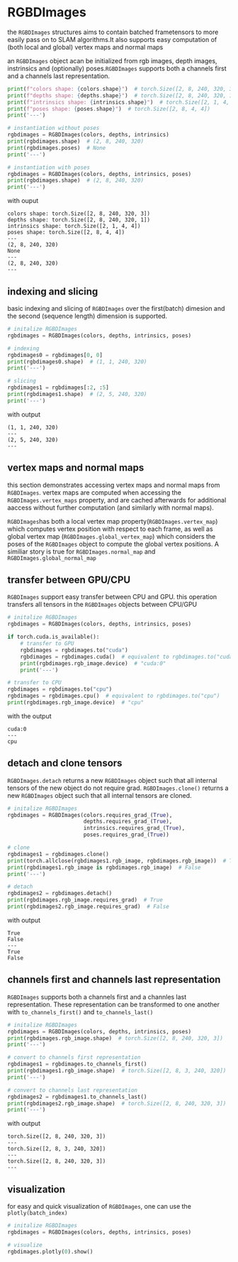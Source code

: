 # RGBDImages

the ``RGBDImages`` structures aims to contain batched frametensors to more easily pass on to SLAM algorithms.It also supports easy computation of (both local and global) vertex maps and normal maps

an ``RGBDImages`` object acan be initialized from rgb images, depth images, instrinsics and (optionally) poses.``RGBDImages`` supports both a channels first and a channels last representation.

```python
print(f"colors shape: {colors.shape}")  # torch.Size([2, 8, 240, 320, 3])
print(f"depths shape: {depths.shape}")  # torch.Size([2, 8, 240, 320, 1])
print(f"intrinsics shape: {intrinsics.shape}")  # torch.Size([2, 1, 4, 4])
print(f"poses shape: {poses.shape}")  # torch.Size([2, 8, 4, 4])
print('---')

# instantiation without poses
rgbdimages = RGBDImages(colors, depths, intrinsics)
print(rgbdimages.shape)  # (2, 8, 240, 320)
print(rgbdimages.poses)  # None
print('---')

# instantiation with poses
rgbdimages = RGBDImages(colors, depths, intrinsics, poses)
print(rgbdimages.shape)  # (2, 8, 240, 320)
print('---')
```
with ouput
```
colors shape: torch.Size([2, 8, 240, 320, 3])
depths shape: torch.Size([2, 8, 240, 320, 1])
intrinsics shape: torch.Size([2, 1, 4, 4])
poses shape: torch.Size([2, 8, 4, 4])
---
(2, 8, 240, 320)
None
---
(2, 8, 240, 320)
---
```

## indexing and slicing

basic indexing and slicing of ``RGBDImages`` over the first(batch) dimesion and the second (sequence length) dimension is supported.

```python
# initalize RGBDImages
rgbdimages = RGBDImages(colors, depths, intrinsics, poses)

# indexing
rgbdimages0 = rgbdimages[0, 0]
print(rgbdimages0.shape)  # (1, 1, 240, 320)
print('---')

# slicing
rgbdimages1 = rgbdimages[:2, :5]
print(rgbdimages1.shape)  # (2, 5, 240, 320)
print('---')
```
with output
```
(1, 1, 240, 320)
---
(2, 5, 240, 320)
---
```

## vertex maps and normal maps
this section demonstrates accessing vertex maps and normal maps from ``RGBDImages``. vertex maps are computed when accessing the ``RGBDImages.vertex_maps`` property, and are cached afterwards for additional aaccess without further computation (and similarly with normal maps).

``RGBDImages``has both a local vertex map property(``RGBDImages.vertex_map``) which computes vertex position with respect to each frame, as well as global vertex map (``RGBDImages.global_vertex_map``) which considers the poses of the ``RGBDImages`` object to compute the global vertex positions. A similiar story is true for ``RGBDImages.normal_map`` and ``RGBDImages.global_normal_map``

## transfer between GPU/CPU

``RGBDImages`` support easy transfer between CPU and GPU. this operation transfers all tensors in the ``RGBDImages`` objects between CPU/GPU
```python
# initalize RGBDImages
rgbdimages = RGBDImages(colors, depths, intrinsics, poses)

if torch.cuda.is_available():
    # transfer to GPU
    rgbdimages = rgbdimages.to("cuda")
    rgbdimages = rgbdimages.cuda()  # equivalent to rgbdimages.to("cuda")
    print(rgbdimages.rgb_image.device)  # "cuda:0"
    print('---')

# transfer to CPU
rgbdimages = rgbdimages.to("cpu")
rgbdimages = rgbdimages.cpu()  # equivalent to rgbdimages.to("cpu")
print(rgbdimages.rgb_image.device)  # "cpu"
```
with the output
```
cuda:0
---
cpu
```

## detach and clone tensors
``RGBDImages.detach`` returns a new ``RGBDImages`` object such that all internal tensors of the new object do not require grad. ``RGBDImages.clone()`` returns a new ``RGBDImages`` object such that all internal tensors are cloned.

```python
# initalize RGBDImages
rgbdimages = RGBDImages(colors.requires_grad_(True),
                        depths.requires_grad_(True),
                        intrinsics.requires_grad_(True),
                        poses.requires_grad_(True))

# clone
rgbdimages1 = rgbdimages.clone()
print(torch.allclose(rgbdimages1.rgb_image, rgbdimages.rgb_image))  # True
print(rgbdimages1.rgb_image is rgbdimages.rgb_image)  # False
print('---')

# detach
rgbdimages2 = rgbdimages.detach()
print(rgbdimages.rgb_image.requires_grad)  # True
print(rgbdimages2.rgb_image.requires_grad)  # False
```
with output
```
True
False
---
True
False
```

## channels first and channels last representation

``RGBDImages`` supports both a channels first and a channles last representation. These representation can be transformed to one another with ``to_channels_first()`` and ``to_channels_last()``

```python
# initalize RGBDImages
rgbdimages = RGBDImages(colors, depths, intrinsics, poses)
print(rgbdimages.rgb_image.shape)  # torch.Size([2, 8, 240, 320, 3])
print('---')

# convert to channels first representation
rgbdimages1 = rgbdimages.to_channels_first()
print(rgbdimages1.rgb_image.shape)  # torch.Size([2, 8, 3, 240, 320])
print('---')

# convert to channels last representation
rgbdimages2 = rgbdimages1.to_channels_last()
print(rgbdimages2.rgb_image.shape)  # torch.Size([2, 8, 240, 320, 3])
print('---')
```
with output
```
torch.Size([2, 8, 240, 320, 3])
---
torch.Size([2, 8, 3, 240, 320])
---
torch.Size([2, 8, 240, 320, 3])
---
```

## visualization
for easy and quick visualization of ``RGBDImages``, one can use the ``plotly(batch_index)``
```python
# initalize RGBDImages
rgbdimages = RGBDImages(colors, depths, intrinsics, poses)

# visualize
rgbdimages.plotly(0).show()
```
